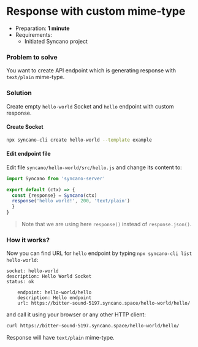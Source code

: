 # Response with custom mime-type

- Preparation: **1 minute**
- Requirements:
  - Initiated Syncano project

### Problem to solve

You want to create API endpoint which is generating response with `text/plain` mime-type.

### Solution

Create empty `hello-world` Socket and `hello` endpoint with custom response.

#### Create Socket

```sh
npx syncano-cli create hello-world --template example
```

#### Edit endpoint file


Edit file `syncano/hello-world/src/hello.js` and change its content to:

```js
import Syncano from 'syncano-server'

export default (ctx) => {
  const {response} = Syncano(ctx)
  response('hello world!', 200, 'text/plain')
  }
}
```

> Note that we are using here `response()` instead of `response.json()`.

### How it works?

Now you can find URL for `hello` endpoint by typing `npx syncano-cli list hello-world`:

```
socket: hello-world
description: Hello World Socket
status: ok

    endpoint: hello-world/hello
    description: Hello endpoint
    url: https://bitter-sound-5197.syncano.space/hello-world/hello/
```

and call it using your browser or any other HTTP client:

```sh
curl https://bitter-sound-5197.syncano.space/hello-world/hello/
```

Response will have `text/plain` mime-type.
